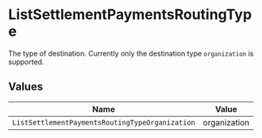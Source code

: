 # ListSettlementPaymentsRoutingType

The type of destination. Currently only the destination type `organization` is supported.


## Values

| Name                                            | Value                                           |
| ----------------------------------------------- | ----------------------------------------------- |
| `ListSettlementPaymentsRoutingTypeOrganization` | organization                                    |